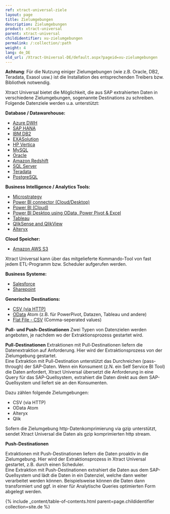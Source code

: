 ```yaml
---
ref: xtract-universal-ziele
layout: page
title: Zielumgebungen
description: Zielumgebungen
product: xtract-universal
parent: xtract-universal
childidentifier: xu-zielumgebungen
permalink: /:collection/:path
weight: 4
lang: de_DE
old_url: /Xtract-Universal-DE/default.aspx?pageid=xu-zielumgebungen
---
```


**Achtung**: Für die Nutzung einiger Zielumgebungen (wie z.B. Oracle, DB2, Teradata, Exasol usw.) ist die Installation des entsprechenden Treibers bzw. Bibliothek notwendig. 
              
Xtract Universal bietet die Möglichkeit, die aus SAP extrahierten Daten in verschiedene Zielumgebungen, sogenannte Destinations zu schreiben. Folgende Datenziele werden u.a. unterstützt:

**Database / Datawarehouse:**          
- [Azure DWH](./xu-zielumgebungen/azure_dwh) 
- [SAP HANA](./xu-zielumgebungen/hana) 
- [IBM DB2](./xu-zielumgebungen/ibm-db2) 
- [EXASolution](./xu-zielumgebungen/exasol) 
- [HP Vertica](./xu-zielumgebungen/vertica) 
- [MySQL](./xu-zielumgebungen/mysql) 
- [Oracle](./xu-zielumgebungen/oracle) 
- [Amazon Redshift](./xu-zielumgebungen/redshift) 
- [SQL Server](./xu-zielumgebungen/microsoft-sql-server) 
- [Teradata](./xu-zielumgebungen/teradata) 
- [PostgreSQL](./xu-zielumgebungen/postgreSQL)

**Business Intelligence / Analytics Tools:**
- [Microstrategy](./xu-zielumgebungen/microstrategy)
- [Power BI connector (Cloud/Desktop)](./xu-zielumgebungen/Power-BI-Connector-(beta)) 
- [Power BI (Cloud)](./xu-zielumgebungen/powerbi_cloud) 
- [Power BI Desktop using OData, Power Pivot & Excel](./xu-zielumgebungen/power_bi_desktop) 
- [Tableau](./xu-zielumgebungen/tableau) 
- [QlikSense and QlikView](./xu-zielumgebungen/qlik)  
- [Alteryx](./xu-zielumgebungen/alteryx-de) 

**Cloud Speicher:**
- [Amazon AWS S3](./xu-zielumgebungen/amazon_aws_s3)

Xtract Universal kann über das mitgelieferte Kommando-Tool von fast jedem ETL-Programm bzw. Scheduler aufgerufen werden. 

**Business Systeme:**
- [Salesforce](./xu-zielumgebungen/salesforce) 
- [Sharepoint](./xu-zielumgebungen/sharepoint) 

**Generische Destinations:**
- [CSV (via HTTP)](./xu-zielumgebungen/csv-via-http) 
- [OData](./xu-zielumgebungen/odata-atom)  Atom (z.B. für PowerPivot, Datazen, Tableau und andere)    
- [Flat File - CSV](./xu-zielumgebungen/zielumgebungen) (Comma-seperated values)
            
**Pull- und Push-Destinationen**
Zwei Typen von Datenzielen werden angeboten, je nachdem wo der Extraktionsprozess gestartet wird. 

**Pull-Destinationen**
Extraktionen mit Pull-Destinationen liefern die Datenextraktion auf Anforderung. Hier wird der Extraktionsprozess von der Zielumgebung gestartet. <br>
Eine Extraktion mit  Pull-Destination unterstützt das Durchreichen (pass-through) der SAP-Daten. Wenn ein Konsument (z.N. ein  Self Service BI Tool) die Daten anfordert, 
Xtract Universal übersetzt die Anforderung in eine Query für das SAP-Quellsystem, extrahiert die Daten direkt aus dem SAP-Quellsystem und liefert sie an den Konsumenten.

Dazu zählen folgende Zielumgebungen: 
- CSV (via HTTP)
- OData Atom  
- Alteryx
- Qlik

Sofern die Zielumgebung http-Datenkomprimierung via gzip unterstützt, sendet Xtract Universal die Daten als gzip komprimierten http stream.

**Push-Destinationen**

Extraktionen mit Push-Destinationen liefern die Daten proaktiv in die Zielumgebung. Hier wird der Extraktionsprozess in Xtract Universal gestartet, z.B. durch einen Scheduler.<br>
Eine Extraktion mit Push-Destinationen extrahiert die Daten aus dem SAP-Quellsystem und lädt die Daten in ein Datenziel, welche dann weiter verarbeitet werden können. Beispielsweise können die Daten dann transformiert und ggf. in einer für Analytische Queries optimierten Form abgelegt werden.


{% include _content/table-of-contents.html parent=page.childidentifier collection=site.de %}
